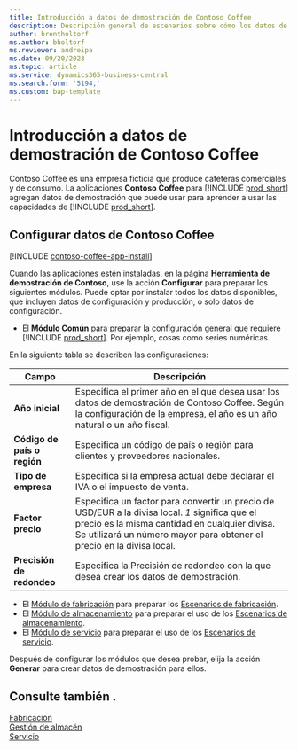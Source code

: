```yaml
---
title: Introducción a datos de demostración de Contoso Coffee
description: Descripción general de escenarios sobre cómo los datos de demostración de Contoso Coffee pueden ayudarle a aprender a usar las capacidades de Business Central.
author: brentholtorf
ms.author: bholtorf
ms.reviewer: andreipa
ms.date: 09/20/2023
ms.topic: article
ms.service: dynamics365-business-central
ms.search.form: '5194,'
ms.custom: bap-template
---
```


# Introducción a datos de demostración de Contoso Coffee

Contoso Coffee es una empresa ficticia que produce cafeteras comerciales y de consumo. La aplicaciones **Contoso Coffee** para [!INCLUDE [prod_short](../includes/prod_short.md)] agregan datos de demostración que puede usar para aprender a usar las capacidades de [!INCLUDE [prod_short](../includes/prod_short.md)].  

## Configurar datos de Contoso Coffee

[!INCLUDE [contoso-coffee-app-install](../includes/contoso-coffee-app-install.md)]

Cuando las aplicaciones estén instaladas, en la página **Herramienta de demostración de Contoso**, use la acción **Configurar** para preparar los siguientes módulos. Puede optar por instalar todos los datos disponibles, que incluyen datos de configuración y producción, o solo datos de configuración.

 - El **Módulo Común** para preparar la configuración general que requiere [!INCLUDE [prod_short](../includes/prod_short.md)]. Por ejemplo, cosas como series numéricas. 

En la siguiente tabla se describen las configuraciones:  

|Campo  |Descripción  |
|---------|---------|
|**Año inicial** |Especifica el primer año en el que desea usar los datos de demostración de Contoso Coffee. Según la configuración de la empresa, el año es un año natural o un año fiscal.|
|**Código de país o región**|Especifica un código de país o región para clientes y proveedores nacionales.|
|**Tipo de empresa**    |Especifica si la empresa actual debe declarar el IVA o el impuesto de venta. |
|**Factor precio**     |Especifica un factor para convertir un precio de USD/EUR a la divisa local. *1* significa que el precio es la misma cantidad en cualquier divisa. Se utilizará un número mayor para obtener el precio en la divisa local. |
|**Precisión de redondeo**  |Especifica la Precisión de redondeo con la que desea crear los datos de demostración.|

 - El [Módulo de fabricación](manufacturing/contoso-coffee-manufacturing-intro.md) para preparar los [Escenarios de fabricación](manufacturing/contoso-coffee-manufacturing-intro.md#scenarios).
 - El [Módulo de almacenamiento](warehousing/contoso-coffee-warehousing-intro.md) para preparar el uso de los [Escenarios de almacenamiento](warehousing/contoso-coffee-warehousing-intro.md#scenarios).
 - El [Módulo de servicio](service/contoso-coffee-service-intro.md) para preparar el uso de los [Escenarios de servicio](service/contoso-coffee-service-intro.md#scenarios).

Después de configurar los módulos que desea probar, elija la acción **Generar** para crear datos de demostración para ellos.

## Consulte también .

[Fabricación](../production-manage-manufacturing.md)  
[Gestión de almacén](../warehouse-manage-warehouse.md)  
[Servicio](../service-service.md)
<!-- [Projects and Jobs](../projects-manage-projects.md) -->


